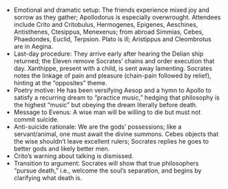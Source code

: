 - Emotional and dramatic setup: The friends experience mixed joy and sorrow as they gather; Apollodorus is especially overwrought. Attendees include Crito and Critobulus, Hermogenes, Epigenes, Aeschines, Antisthenes, Ctesippus, Menexenus; from abroad Simmias, Cebes, Phaedondes, Euclid, Terpsion. Plato is ill; Aristippus and Cleombrotus are in Aegina.
- Last-day procedure: They arrive early after hearing the Delian ship returned; the Eleven remove Socrates’ chains and order execution that day. Xanthippe, present with a child, is sent away lamenting. Socrates notes the linkage of pain and pleasure (chain-pain followed by relief), hinting at the “opposites” theme.
- Poetry motive: He has been versifying Aesop and a hymn to Apollo to satisfy a recurring dream to “practice music,” hedging that philosophy is the highest “music” but obeying the dream literally before death.
- Message to Evenus: A wise man will be willing to die but must not commit suicide.
- Anti-suicide rationale: We are the gods’ possessions; like a servant/animal, one must await the divine summons. Cebes objects that the wise shouldn’t leave excellent rulers; Socrates replies he goes to better gods and likely better men.
- Crito’s warning about talking is dismissed.
- Transition to argument: Socrates will show that true philosophers “pursue death,” i.e., welcome the soul’s separation, and begins by clarifying what death is.